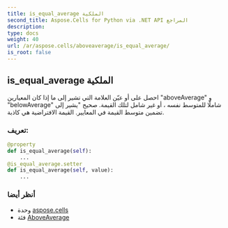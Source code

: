 ```yaml
---
title: is_equal_average الملكية
second_title: Aspose.Cells for Python via .NET API المراجع
description:
type: docs
weight: 40
url: /ar/aspose.cells/aboveaverage/is_equal_average/
is_root: false
---
```

##  is_equal_average الملكية

 احصل على أو عيّن العلامة التي تشير إلى ما إذا كان المعيارين "aboveAverage" و "belowAverage"
 شاملًا للمتوسط نفسه ، أو غير شامل لتلك القيمة.
صحيح "يشير إلى تضمين متوسط القيمة في المعايير.
القيمة الافتراضية هي كاذبة.
###  تعريف:
```python
@property
def is_equal_average(self):
    ...
@is_equal_average.setter
def is_equal_average(self, value):
    ...
```

###  أنظر أيضا
* وحدة [aspose.cells](../../)
* فئة [AboveAverage](/cells/python-net/ar/aspose.cells/aboveaverage)
